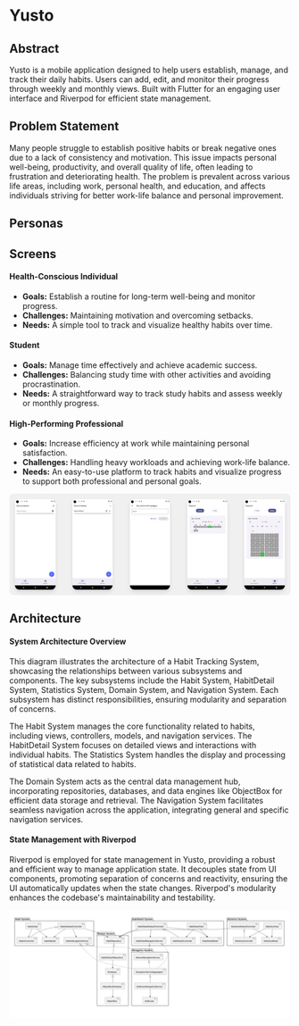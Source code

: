 # Yusto

## Abstract

Yusto is a mobile application designed to help users establish, manage, and track their daily habits. Users can add, edit, and monitor their progress through weekly and monthly views. Built with Flutter for an engaging user interface and Riverpod for efficient state management.

## Problem Statement

Many people struggle to establish positive habits or break negative ones due to a lack of consistency and motivation. This issue impacts personal well-being, productivity, and overall quality of life, often leading to frustration and deteriorating health. The problem is prevalent across various life areas, including work, personal health, and education, and affects individuals striving for better work-life balance and personal improvement.

## Personas


## Screens

#### Health-Conscious Individual

- **Goals:** Establish a routine for long-term well-being and monitor progress.
- **Challenges:** Maintaining motivation and overcoming setbacks.
- **Needs:** A simple tool to track and visualize healthy habits over time.

#### Student

- **Goals:** Manage time effectively and achieve academic success.
- **Challenges:** Balancing study time with other activities and avoiding procrastination.
- **Needs:** A straightforward way to track study habits and assess weekly or monthly progress.

#### High-Performing Professional

- **Goals:** Increase efficiency at work while maintaining personal satisfaction.
- **Challenges:** Handling heavy workloads and achieving work-life balance.
- **Needs:** An easy-to-use platform to track habits and visualize progress to support both professional and personal goals.


<div style="display: flex; justify-content: space-between; background-color: #f0f0f0; padding: 10px; border-radius: 8px;">
    <img src="documents-assets/list-habits-checked.png" alt="List of Habits Checked" style="width: 15%; box-shadow: 0px 4px 6px rgba(0, 0, 0, 0.1); border-radius: 8px;">
    <img src="documents-assets/list-habits-settings.png" alt="List of Habits Settings" style="width: 15%; box-shadow: 0px 4px 6px rgba(0, 0, 0, 0.1); border-radius: 8px;">
    <img src="documents-assets/add-habits.png" alt="Add Habits" style="width: 15%; box-shadow: 0px 4px 6px rgba(0, 0, 0, 0.1); border-radius: 8px;">
    <img src="documents-assets/statistics-week.png" alt="Weekly Statistics" style="width: 15%; box-shadow: 0px 4px 6px rgba(0, 0, 0, 0.1); border-radius: 8px;">
    <img src="documents-assets/statistics-month.png" alt="Monthly Statistics" style="width: 15%; box-shadow: 0px 4px 6px rgba(0, 0, 0, 0.1); border-radius: 8px;">
</div>

## Architecture

#### System Architecture Overview

This diagram illustrates the architecture of a Habit Tracking System, showcasing the relationships between various subsystems and components. The key subsystems include the Habit System, HabitDetail System, Statistics System, Domain System, and Navigation System. Each subsystem has distinct responsibilities, ensuring modularity and separation of concerns.

The Habit System manages the core functionality related to habits, including views, controllers, models, and navigation services. The HabitDetail System focuses on detailed views and interactions with individual habits. The Statistics System handles the display and processing of statistical data related to habits.

The Domain System acts as the central data management hub, incorporating repositories, databases, and data engines like ObjectBox for efficient data storage and retrieval. The Navigation System facilitates seamless navigation across the application, integrating general and specific navigation services.

#### State Management with Riverpod

Riverpod is employed for state management in Yusto, providing a robust and efficient way to manage application state. It decouples state from UI components, promoting separation of concerns and reactivity, ensuring the UI automatically updates when the state changes. Riverpod's modularity enhances the codebase's maintainability and testability.

![Architecture Diagram](documents-assets/arch.png)


